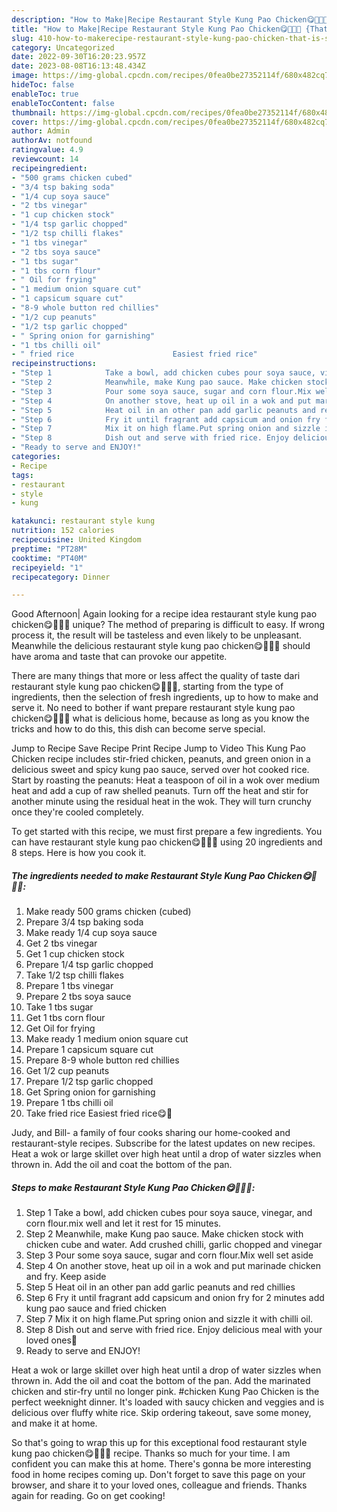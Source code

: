 ```yaml
---
description: "How to Make|Recipe Restaurant Style Kung Pao Chicken😋🍛🇨🇳 {That is Special"
title: "How to Make|Recipe Restaurant Style Kung Pao Chicken😋🍛🇨🇳 {That is Special"
slug: 410-how-to-makerecipe-restaurant-style-kung-pao-chicken-that-is-special
category: Uncategorized
date: 2022-09-30T16:20:23.957Z
date: 2023-08-08T16:13:48.434Z
image: https://img-global.cpcdn.com/recipes/0fea0be27352114f/680x482cq70/restaurant-style-kung-pao-chicken-recipe-main-photo.jpg
hideToc: false
enableToc: true
enableTocContent: false
thumbnail: https://img-global.cpcdn.com/recipes/0fea0be27352114f/680x482cq70/restaurant-style-kung-pao-chicken-recipe-main-photo.jpg
cover: https://img-global.cpcdn.com/recipes/0fea0be27352114f/680x482cq70/restaurant-style-kung-pao-chicken-recipe-main-photo.jpg
author: Admin
authorAv: notfound
ratingvalue: 4.9
reviewcount: 14
recipeingredient:
- "500 grams chicken cubed"
- "3/4 tsp baking soda"
- "1/4 cup soya sauce"
- "2 tbs vinegar"
- "1 cup chicken stock"
- "1/4 tsp garlic chopped"
- "1/2 tsp chilli flakes"
- "1 tbs vinegar"
- "2 tbs soya sauce"
- "1 tbs sugar"
- "1 tbs corn flour"
- " Oil for frying"
- "1 medium onion square cut"
- "1 capsicum square cut"
- "8-9 whole button red chillies"
- "1/2 cup peanuts"
- "1/2 tsp garlic chopped"
- " Spring onion for garnishing"
- "1 tbs chilli oil"
- " fried rice                      Easiest fried rice"
recipeinstructions:
- "Step 1            Take a bowl, add chicken cubes pour soya sauce, vinegar, and corn flour.mix well and let it rest for 15 minutes."
- "Step 2            Meanwhile, make Kung pao sauce. Make chicken stock with chicken cube and water. Add crushed chilli, garlic chopped and vinegar"
- "Step 3            Pour some soya sauce, sugar and corn flour.Mix well set aside"
- "Step 4            On another stove, heat up oil in a wok and put marinade chicken and fry. Keep aside"
- "Step 5            Heat oil in an other pan add garlic peanuts and red chillies"
- "Step 6            Fry it until fragrant add capsicum and onion fry for 2 minutes add kung pao sauce and fried chicken"
- "Step 7            Mix it on high flame.Put spring onion and sizzle it with chilli oil."
- "Step 8            Dish out and serve with fried rice. Enjoy delicious meal with your loved ones🤗"
- "Ready to serve and ENJOY!"
categories:
- Recipe
tags:
- restaurant
- style
- kung

katakunci: restaurant style kung 
nutrition: 152 calories
recipecuisine: United Kingdom
preptime: "PT28M"
cooktime: "PT40M"
recipeyield: "1"
recipecategory: Dinner

---
```



Good Afternoon| Again looking for a recipe idea restaurant style kung pao chicken😋🍛🇨🇳 unique? The method of preparing is difficult to easy. If wrong process it, the result will be tasteless and even likely to be unpleasant. Meanwhile the delicious restaurant style kung pao chicken😋🍛🇨🇳 should have aroma and taste that can provoke our appetite.






There are many things that more or less affect the quality of taste dari restaurant style kung pao chicken😋🍛🇨🇳, starting from the type of ingredients, then the selection of fresh ingredients, up to how to make and serve it. No need to bother if want prepare restaurant style kung pao chicken😋🍛🇨🇳 what is delicious home, because as long as you know the tricks and how to do this, this dish can become serve  special.


Jump to Recipe Save Recipe Print Recipe Jump to Video This Kung Pao Chicken recipe includes stir-fried chicken, peanuts, and green onion in a delicious sweet and spicy kung pao sauce, served over hot cooked rice. Start by roasting the peanuts: Heat a teaspoon of oil in a wok over medium heat and add a cup of raw shelled peanuts. Turn off the heat and stir for another minute using the residual heat in the wok. They will turn crunchy once they&#39;re cooled completely.


To get started with this recipe, we must first prepare a few ingredients. You can have restaurant style kung pao chicken😋🍛🇨🇳 using 20 ingredients and 8 steps. Here is how you cook it.

<!--inarticleads1-->

##### The ingredients needed to make Restaurant Style Kung Pao Chicken😋🍛🇨🇳:

1. Make ready 500 grams chicken (cubed)
1. Prepare 3/4 tsp baking soda
1. Make ready 1/4 cup soya sauce
1. Get 2 tbs vinegar
1. Get 1 cup chicken stock
1. Prepare 1/4 tsp garlic chopped
1. Take 1/2 tsp chilli flakes
1. Prepare 1 tbs vinegar
1. Prepare 2 tbs soya sauce
1. Take 1 tbs sugar
1. Get 1 tbs corn flour
1. Get  Oil for frying
1. Make ready 1 medium onion square cut
1. Prepare 1 capsicum square cut
1. Prepare 8-9 whole button red chillies
1. Get 1/2 cup peanuts
1. Prepare 1/2 tsp garlic chopped
1. Get  Spring onion for garnishing
1. Prepare 1 tbs chilli oil
1. Take  fried rice                      Easiest fried rice😋🍲


Judy, and Bill- a family of four cooks sharing our home-cooked and restaurant-style recipes. Subscribe for the latest updates on new recipes. Heat a wok or large skillet over high heat until a drop of water sizzles when thrown in. Add the oil and coat the bottom of the pan. 

<!--inarticleads2-->

##### Steps to make Restaurant Style Kung Pao Chicken😋🍛🇨🇳:

1. Step 1            Take a bowl, add chicken cubes pour soya sauce, vinegar, and corn flour.mix well and let it rest for 15 minutes.
1. Step 2            Meanwhile, make Kung pao sauce. Make chicken stock with chicken cube and water. Add crushed chilli, garlic chopped and vinegar
1. Step 3            Pour some soya sauce, sugar and corn flour.Mix well set aside
1. Step 4            On another stove, heat up oil in a wok and put marinade chicken and fry. Keep aside
1. Step 5            Heat oil in an other pan add garlic peanuts and red chillies
1. Step 6            Fry it until fragrant add capsicum and onion fry for 2 minutes add kung pao sauce and fried chicken
1. Step 7            Mix it on high flame.Put spring onion and sizzle it with chilli oil.
1. Step 8            Dish out and serve with fried rice. Enjoy delicious meal with your loved ones🤗
1. Ready to serve and ENJOY!

Heat a wok or large skillet over high heat until a drop of water sizzles when thrown in. Add the oil and coat the bottom of the pan. Add the marinated chicken and stir-fry until no longer pink. #chicken Kung Pao Chicken is the perfect weeknight dinner. It&#39;s loaded with saucy chicken and veggies and is delicious over fluffy white rice. Skip ordering takeout, save some money, and make it at home. 

So that's going to wrap this up for this exceptional food restaurant style kung pao chicken😋🍛🇨🇳 recipe. Thanks so much for your time. I am confident you can make this at home. There's gonna be more interesting food in home recipes coming up. Don't forget to save this page on your browser, and share it to your loved ones, colleague and friends. Thanks again for reading. Go on get cooking!
